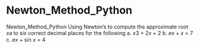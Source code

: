 # Newton_Method_Python
Newton_Method_Python
Using Newton’s to compute the approximate root 𝑥𝑎 to six correct decimal places for the following
a.	𝑥3 + 2𝑥 + 2 
b.	𝑒𝑥 + 𝑥 = 7
c.	𝑒𝑥 + sin 𝑥 = 4  
